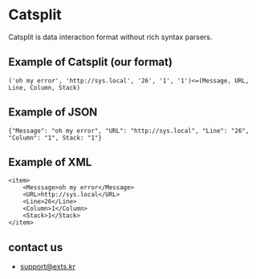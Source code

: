 # Catsplit

Catsplit is data interaction format without rich syntax parsers.

## Example of Catsplit (our format)
```
('oh my error', 'http://sys.local', '26', '1', '1')<=(Message, URL, Line, Column, Stack)
```

## Example of JSON
```
{"Message": "oh my error", "URL": "http://sys.local", "Line": "26", "Column": "1", Stack: "1"}
```

## Example of XML
```
<item>
    <Messsage>oh my error</Message>
    <URL>http://sys.local</URL>
    <Line>26</Line>
    <Column>1</Column>
    <Stack>1</Stack>
</item>
```

## contact us
- support@exts.kr
